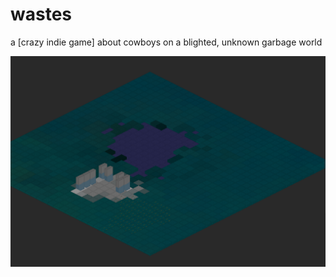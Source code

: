 # wastes

a [crazy indie game] about cowboys on a blighted, unknown garbage world

![preview](screenshot.png)
